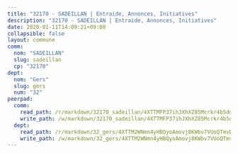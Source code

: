 ```yaml
---
title: "32170 - SADEILLAN | Entraide, Annonces, Initiatives"
description: "32170 - SADEILLAN | Entraide, Annonces, Initiatives"
date: 2020-01-11T14:09:21+09:00
collapsible: false
layout: commune
comm:
  nom: "SADEILLAN"
  slug: sadeillan
  cp: "32170"
dept:
  nom: "Gers"
  slug: gers
  num: "32"
peerpad:
  comm:
    read_path: /r/markdown/32170_sadeillan/4XTTMFP37ihJXhXZ85Mcrkr4b5dmzFQWNj2NDE5R9ddnZXBr4
    write_path: /w/markdown/32170_sadeillan/4XTTMFP37ihJXhXZ85Mcrkr4b5dmzFQWNj2NDE5R9ddnZXBr4-K3TgUGT6EPB3AzqaFmbEvUrZgXwibGNnzJNbC2fbXfmsiiZrJT9BieZ3CWfwn4VLzrvJPAKwkoZEinmPEWtjcXPknYG1KeHQjRMcaUJPCHeKWUSUfNyCUBJokpNpzcNQ94GsfqsJ
  dept:
    read_path: /r/markdown/32_gers/4XTTM2WNmn4yHBQyoAmovj8KWbv7VUoQTmvDpdT3o124AgWEe
    write_path: /w/markdown/32_gers/4XTTM2WNmn4yHBQyoAmovj8KWbv7VUoQTmvDpdT3o124AgWEe-K3TgUpYJfQLfW5uoLbdwErZNx29AEkCAso1EvCZzqaD3z7aQWWvGchjPJifpsj2b2MrnxAXUWCQXyv6K9rEMDPiEmuqTRE8ziuYLh1MUbtQUwwoYxV2abqSdJr66fFRHJZtY62y8
---
```



